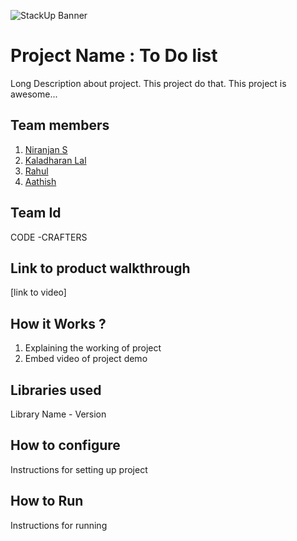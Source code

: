 ![StackUp Banner]([https://tinkerhub.frappe.cloud/files/stackup%20banner.jpeg])
# Project Name : To Do list 
Long Description about project. This project do that. This project is awesome...
## Team members
1. [Niranjan S](https://github.com/niranjan7710)
2. [Kaladharan Lal](https://github.com/KaladharanLal)
3. [Rahul](https://github.com/)
4. [Aathish](https://github.com/niranjan7710)
## Team Id
CODE -CRAFTERS
## Link to product walkthrough
[link to video]
## How it Works ?
1. Explaining the working of project
2. Embed video of project demo
## Libraries used
Library Name - Version
## How to configure
Instructions for setting up project
## How to Run
Instructions for running
